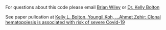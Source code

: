 For questions about this code please email [Brian Wiley](mailto:wileyb@wustl.edu) or [Dr. Kelly Bolton](mailto:bolton@wustl.edu)

See paper pulication at [Kelly L. Bolton, Youngil Koh, …Ahmet Zehir:  Clonal hematopoiesis is associated with risk of severe Covid-19](https://www.nature.com/articles/s41467-021-26138-6)
